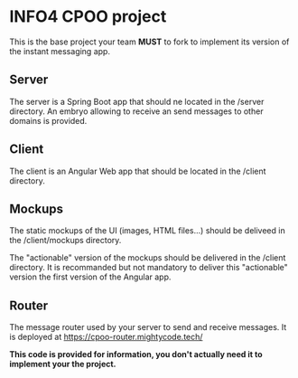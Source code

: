 # INFO4 CPOO project

This is the base project your team **MUST** to fork to implement its version of the instant messaging app.

## Server

The server is a Spring Boot app that should ne located in the /server directory.
 An embryo allowing to receive an send messages to other domains is provided.

## Client

The client is an Angular Web app that should be located in the /client directory.

## Mockups

The static mockups of the UI (images, HTML files...) should be deliveed in the /client/mockups directory.

The "actionable" version of the mockups should be delivered in the /client directory.
It is recommanded but not mandatory to deliver this "actionable" version the first version of the Angular app.

## Router

The message router used by your server to send and receive messages. It is deployed at https://cpoo-router.mightycode.tech/

**This code is provided for information, you don't actually need it to implement your the project.**
